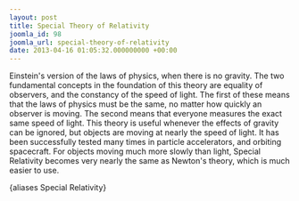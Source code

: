 ```yaml
---
layout: post
title: Special Theory of Relativity
joomla_id: 98
joomla_url: special-theory-of-relativity
date: 2013-04-16 01:05:32.000000000 +00:00
---
```

<p>Einstein's version of the laws of physics, when there is no gravity. The two fundamental concepts in the foundation of this theory are equality of observers, and the constancy of the speed of light. The first of these means that the laws of physics must be the same, no matter how quickly an observer is moving. The second means that everyone measures the exact same speed of light. This theory is useful whenever the effects of gravity can be ignored, but objects are moving at nearly the speed of light. It has been successfully tested many times in particle accelerators, and orbiting spacecraft. For objects moving much more slowly than light, Special Relativity becomes very nearly the same as Newton's theory, which is much easier to use.</p>
<p>{aliases Special Relativity}</p>
